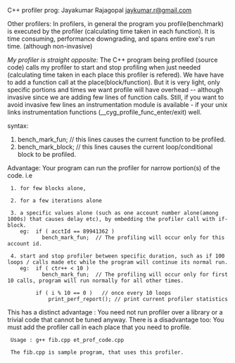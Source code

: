  C++ profiler 
 prog: Jayakumar Rajagopal  jaykumar.r@gmail.com
 

 Other profilers: 
 In profilers, in general the program you profile(benchmark) is executed by the profiler (calculating time taken in each function). It is time consuming, performance downgrading, and spans entire exe's run time. (although non-invasive)

 *My profiler is straight opposite:* 
 The C++ program being profiled (source code) calls my profiler to start and stop profiling  when just needed (calculating time taken in each place this profiler is refered). We have have to add a function call at the place(block/function). But it is very light, only specific portions and times we want profile will have overhead -- although invasive since we are adding few lines of function calls. Still, if you want to avoid invasive few lines an instrumentation module is available - if your unix links instrumentation functions (__cyg_profile_func_enter/exit) well. 
 
syntax: 
 1. bench_mark_fun; // this lines causes the current function to be profiled.
 2. bench_mark_block; // this lines causes the current loop/conditional block to be profiled.

Advantage: Your program can run the profiler for narrow portion(s) of the code. i.e 

     1. for few blocks alone, 
     
     2. for a few iterations alone 
     
     3. a specific values alone (such as one account number alone(among 1000s) that causes delay etc), by embedding the profiler call with if-block.
        eg:  if ( acctId == 89941362 )
               bench_mark_fun;  // The profiling will occur only for this account id.
     
     4. start and stop profiler between specific duration, such as if 100 loops / calls made etc while the program will continue its normal run.
        eg:  if ( ctr++ < 10 )
               bench_mark_fun;  // The profiling will occur only for first 10 calls, program will run normally for all other times.  
               
             if ( i % 10 == 0 )   // once every 10 loops
                 print_perf_report(); // print current profiler statistics

This has a distinct advantage : You need not run profiler over a library or a trivial code that cannot be tuned anyway. There is a disadvantage too: You must add the profiler call in each place that you need to profile.

     Usage : g++ fib.cpp et_prof_code.cpp
     
     The fib.cpp is sample program, that uses this profiler. 
